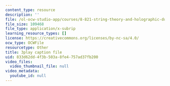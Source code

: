 ```yaml
---
content_type: resource
description: ''
file: /ol-ocw-studio-app/courses/8-821-string-theory-and-holographic-duality-fall-2014/833d62dd4f3b503a8fe4757ad37fb200_owhNn20aZo8.vtt
file_size: 109468
file_type: application/x-subrip
learning_resource_types: []
license: https://creativecommons.org/licenses/by-nc-sa/4.0/
ocw_type: OCWFile
resourcetype: Other
title: 3play caption file
uid: 833d62dd-4f3b-503a-8fe4-757ad37fb200
video_files:
  video_thumbnail_file: null
video_metadata:
  youtube_id: null
---
```

